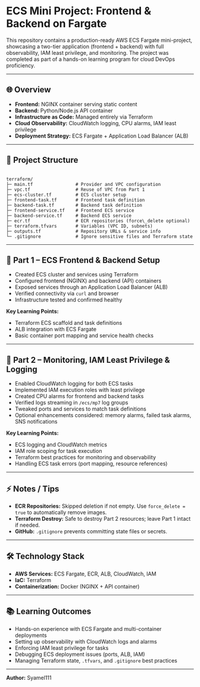 # ECS Mini Project: Frontend & Backend on Fargate

This repository contains a production-ready AWS ECS Fargate mini-project, showcasing a two-tier application (frontend + backend) with full observability, IAM least privilege, and monitoring. The project was completed as part of a hands-on learning program for cloud DevOps proficiency.

---

## 🌐 Overview

- **Frontend:** NGINX container serving static content  
- **Backend:** Python/Node.js API container  
- **Infrastructure as Code:** Managed entirely via Terraform  
- **Cloud Observability:** CloudWatch logging, CPU alarms, IAM least privilege  
- **Deployment Strategy:** ECS Fargate + Application Load Balancer (ALB)

---

## 📁 Project Structure

```

terraform/
├─ main.tf                # Provider and VPC configuration
├─ vpc.tf                 # Reuse of VPC from Part 1
├─ ecs-cluster.tf         # ECS cluster setup
├─ frontend-task.tf       # Frontend task definition
├─ backend-task.tf        # Backend task definition
├─ frontend-service.tf    # Frontend ECS service
├─ backend-service.tf     # Backend ECS service
├─ ecr.tf                 # ECR repositories (force\_delete optional)
├─ terraform.tfvars       # Variables (VPC ID, subnets)
├─ outputs.tf             # Repository URLs & service info
└─ .gitignore             # Ignore sensitive files and Terraform state

````

---

## 🚀 Part 1 – ECS Frontend & Backend Setup

- Created ECS cluster and services using Terraform  
- Configured frontend (NGINX) and backend (API) containers  
- Exposed services through an Application Load Balancer (ALB)  
- Verified connectivity via `curl` and browser  
- Infrastructure tested and confirmed healthy

**Key Learning Points:**

- Terraform ECS scaffold and task definitions  
- ALB integration with ECS Fargate  
- Basic container port mapping and service health checks  

---

## 🚀 Part 2 – Monitoring, IAM Least Privilege & Logging

- Enabled CloudWatch logging for both ECS tasks  
- Implemented IAM execution roles with least privilege  
- Created CPU alarms for frontend and backend tasks  
- Verified logs streaming in `/ecs/mp7` log groups  
- Tweaked ports and services to match task definitions  
- Optional enhancements considered: memory alarms, failed task alarms, SNS notifications

**Key Learning Points:**

- ECS logging and CloudWatch metrics  
- IAM role scoping for task execution  
- Terraform best practices for monitoring and observability  
- Handling ECS task errors (port mapping, resource references)  

---

## ⚡ Notes / Tips

- **ECR Repositories:** Skipped deletion if not empty. Use `force_delete = true` to automatically remove images.  
- **Terraform Destroy:** Safe to destroy Part 2 resources; leave Part 1 intact if needed.  
- **GitHub:** `.gitignore` prevents committing state files or secrets.

---

## 🛠 Technology Stack

* **AWS Services:** ECS Fargate, ECR, ALB, CloudWatch, IAM
* **IaC:** Terraform
* **Containerization:** Docker (NGINX + API container)

---

## 📚 Learning Outcomes

* Hands-on experience with ECS Fargate and multi-container deployments
* Setting up observability with CloudWatch logs and alarms
* Enforcing IAM least privilege for tasks
* Debugging ECS deployment issues (ports, ALB, IAM)
* Managing Terraform state, `.tfvars`, and `.gitignore` best practices

---

**Author:** Syamel111
